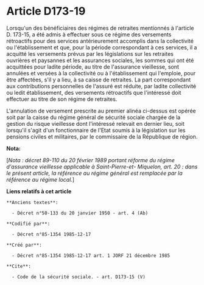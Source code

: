 # Article D173-19

Lorsqu'un des bénéficiaires des régimes de retraites mentionnés à l'article D. 173-15, a été admis à effectuer sous ce régime
des versements rétroactifs pour des services antérieurement accomplis dans la collectivité ou l'établissement et que, pour la
période correspondant à ces services, il a acquitté les versements prévus par les législations sur les retraites ouvrières et
paysannes et les assurances sociales, les sommes qui ont été acquittées pour ladite période, au titre de l'assurance
vieillesse, sont annulées et versées à la collectivité ou à l'établissement qui l'emploie, pour être affectées, s'il y a
lieu, à sa caisse de retraites. La part correspondant aux contributions personnelles de l'assuré est réduite, par ladite
collectivité ou ledit établissement, des versements rétroactifs que l'intéressé doit effectuer au titre de son régime de
retraites. 

L'annulation de versement prescrite au premier alinéa ci-dessus est opérée soit par la caisse du régime général de sécurité
sociale chargée de la gestion du risque vieillesse dont l'intéressé relevait en dernier lieu, soit lorsqu'il s'agit d'un
fonctionnaire de l'Etat soumis à la législation sur les pensions civiles et militaires, par le commissaire de la République
de région.

**Nota:**

[*Nota : décret 89-110 du 20 février 1989 portant réforme du régime d'assurance vieillesse applicable à Saint-Pierre-et-
Miquelon, art. 20 : dans le présent article, la référence au régime général est remplacée par la référence au régime local.*]

**Liens relatifs à cet article**

	**Anciens textes**:

	  - Décret n°50-133 du 20 janvier 1950 - art. 4 (Ab)

	**Codifié par**:

	  - Décret n°85-1354 1985-12-17

	**Créé par**:

	  - Décret n°85-1354 1985-12-17 art. 1 JORF 21 décembre 1985

	**Cite**:

	  - Code de la sécurité sociale. - art. D173-15 (V)
